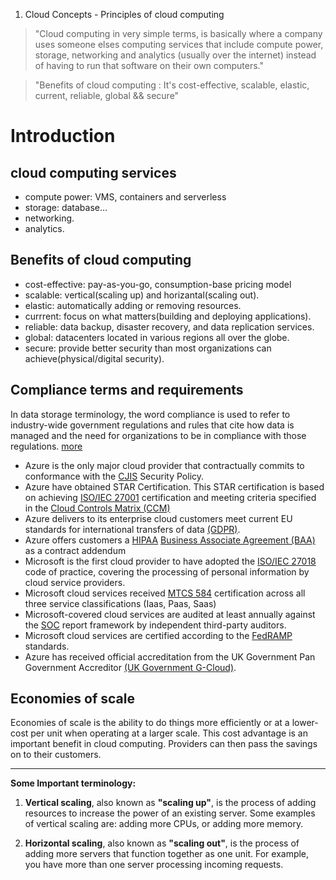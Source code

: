 1. Cloud Concepts - Principles of cloud computing

> "Cloud computing in very simple terms, is basically where a company uses someone elses computing services that include compute power, storage, networking and analytics (usually over the internet) instead of having to run that software on their own computers."

> "Benefits of cloud computing : It's cost-effective, scalable, elastic, current, reliable, global && secure"

# Introduction

## cloud computing services

- compute power: VMS, containers and serverless
- storage: database...
- networking.
- analytics.

## Benefits of cloud computing

- cost-effective: pay-as-you-go, consumption-base pricing model
- scalable: vertical(scaling up) and horizantal(scaling out).
- elastic: automatically adding or removing resources.
- currrent: focus on what matters(building and deploying applications).
- reliable: data backup, disaster recovery, and data replication services.
- global: datacenters located in various regions all over the globe.
- secure: provide better security than most organizations can achieve(physical/digital security).

## Compliance terms and requirements

In data storage terminology, the word compliance is used to refer to industry-wide government regulations and rules that cite how data is managed and the need for organizations to be in compliance with those regulations. [more](https://www.webopedia.com/TERM/C/compliance.html)

- Azure is the only major cloud provider that contractually commits to conformance with the [CJIS](https://www.fbi.gov/services/cjis) Security Policy.
- Azure have obtained STAR Certification. This STAR certification is based on achieving [ISO/IEC 27001](https://en.wikipedia.org/wiki/ISO/IEC_27001) certification and meeting criteria specified in the [Cloud Controls Matrix (CCM)](https://cloudsecurityalliance.org/research/working-groups/cloud-controls-matrix)
- Azure delivers to its enterprise cloud customers meet current EU standards for international transfers of data [(GDPR)](https://en.wikipedia.org/wiki/General_Data_Protection_Regulation).
- Azure offers customers a [HIPAA](https://en.wikipedia.org/wiki/Health_Insurance_Portability_and_Accountability_Act) [Business Associate Agreement (BAA)](https://www.totalhipaa.com/business-associate-agreement-101/) as a contract addendum
- Microsoft is the first cloud provider to have adopted the [ISO/IEC 27018](https://www.iso.org/standard/76559.html) code of practice, covering the processing of personal information by cloud service providers.
- Microsoft cloud services received [MTCS 584](https://en.wikipedia.org/wiki/SS584) certification across all three service classifications (Iaas, Paas, Saas)
-  Microsoft-covered cloud services are audited at least annually against the [SOC](https://www.schellman.com/blog/2016/01/what-are-service-organization-controls-soc-reports/) report framework by independent third-party auditors.
- Microsoft cloud services are certified according to the [FedRAMP](https://www.fedramp.gov/cloud-service-providers/) standards.
- Azure has received official accreditation from the UK Government Pan Government Accreditor [(UK Government G-Cloud)](https://en.wikipedia.org/wiki/UK_Government_G-Cloud).

## Economies of scale

Economies of scale is the ability to do things more efficiently or at a lower-cost per unit when operating at a larger scale. This cost advantage is an important benefit in cloud computing. Providers can then pass the savings on to their customers.

----------

**Some Important terminology:**
1. **Vertical scaling**, also known as **"scaling up"**, is the process of adding resources to increase the power of an existing server. Some examples of vertical scaling are: adding more CPUs, or adding more memory.

2. **Horizontal scaling**, also known as **"scaling out"**, is the process of adding more servers that function together as one unit. For example, you have more than one server processing incoming requests.
